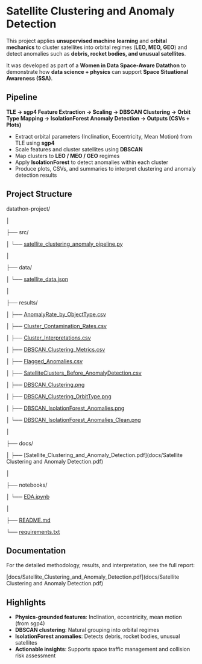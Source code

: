 # Satellite Clustering and Anomaly Detection



This project applies **unsupervised machine learning** and **orbital mechanics** to cluster satellites into orbital regimes (**LEO, MEO, GEO**) and detect anomalies such as **debris, rocket bodies, and unusual satellites**.



It was developed as part of a **Women in Data Space-Aware Datathon** to demonstrate how **data science + physics** can support **Space Situational Awareness (SSA)**.



## Pipeline



**TLE → sgp4 Feature Extraction → Scaling → DBSCAN Clustering → Orbit Type Mapping → IsolationForest Anomaly Detection → Outputs (CSVs + Plots)**



* Extract orbital parameters (Inclination, Eccentricity, Mean Motion) from TLE using **sgp4**
* Scale features and cluster satellites using **DBSCAN**
* Map clusters to **LEO / MEO / GEO** regimes
* Apply **IsolationForest** to detect anomalies within each cluster
* Produce plots, CSVs, and summaries to interpret clustering and anomaly detection results



## Project Structure



datathon-project/

│

├── src/

│ └── [satellite\_clustering\_anomaly\_pipeline.py](src/satellite_clustering_anomaly_pipeline.py)

│

├── data/

│ └── [satellite\_data.json](data/satellite_data.json)

│

├── results/

│ ├── [AnomalyRate\_by\_ObjectType.csv](results/AnomalyRate_by_ObjectType.csv)

│ ├── [Cluster\_Contamination\_Rates.csv](results/Cluster_Contamination_Rates.csv)

│ ├── [Cluster\_Interpretations.csv](results/Cluster_Interpretations.csv)

│ ├── [DBSCAN\_Clustering\_Metrics.csv](results/DBSCAN_Clustering_Metrics.csv)

│ ├── [Flagged\_Anomalies.csv](results/Flagged_Anomalies.csv)

│ ├── [SatelliteClusters\_Before\_AnomalyDetection.csv](results/SatelliteClusters_Before_AnomalyDetection.csv)

│ ├── [DBSCAN\_Clustering.png](results/DBSCAN_Clustering.png)

│ ├── [DBSCAN\_Clustering\_OrbitType.png](results/DBSCAN_Clustering_OrbitType.png)

│ ├── [DBSCAN\_IsolationForest\_Anomalies.png](results/DBSCAN_IsolationForest_Anomalies.png)

│ └── [DBSCAN\_IsolationForest\_Anomalies\_Clean.png](results/DBSCAN_IsolationForest_Anomalies_Clean.png)

│

├── docs/

│ ├── [Satellite\_Clustering\_and\_Anomaly\_Detection.pdf](docs/Satellite Clustering and Anomaly Detection.pdf)

│

├── notebooks/

│ └── [EDA.ipynb](notebooks/EDA.ipynb)

│

├── [README.md](datathon-project/README.md)

└── [requirements.txt](datathon-project/requirements.txt)



## Documentation



For the detailed methodology, results, and interpretation, see the full report:



[docs/Satellite\_Clustering\_and\_Anomaly\_Detection.pdf](docs/Satellite Clustering and Anomaly Detection.pdf)



## Highlights



* **Physics-grounded features**: Inclination, eccentricity, mean motion (from sgp4)
* **DBSCAN clustering**: Natural grouping into orbital regimes
* **IsolationForest anomalies**: Detects debris, rocket bodies, unusual satellites
* **Actionable insights**: Supports space traffic management and collision risk assessment
